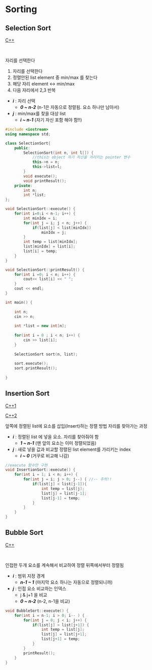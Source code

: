 # Sorting

## Selection Sort 
[C++](https://github.com/allwhite423/Algorithm/blob/master/Sorting/selectionSort.cpp)

<br>

자리를 선택한다
1. 자리를 선택한다
2. 정렬안된 list element 중 min/max 를 찾는다
3. 해당 자리 element <-> min/max
4. 다음 자리에서 2,3 반복

- ***i*** : 자리 선택 
	- ***0 ~ n-2*** (n-1은 자동으로 정렬됨. 요소 하나만 남아서)
- ***j*** : min/max를 찾을 대상 list 
	- ***i ~ n-1*** (자기 자신 포함 해야 함!!)


```c++
#include <iostream>
using namespace std;

class SelectionSort{
    public:
        SelectionSort(int n, int l[]) {
	        //this는 object 자기 자신을 가리키는 pointer 변수
            this->n = n;
            this->list=l;
        }
        void execute();
        void printResult();
    private:
        int n;
        int *list;
};

void SelectionSort::execute() {
    for(int i=0;i < n-1; i++) {
        int minIdx = i;
        for(int j = i; j < n; j++) {
            if(list[j] < list[minIdx])
                minIdx = j;
        }
        int temp = list[minIdx];
        list[minIdx] = list[i];
        list[i] = temp;
    }
}

void SelectionSort::printResult() {
    for(int i =0; i < n; i++) {
        cout<< list[i] << " ";
    }
    cout << endl;
}

int main() {
    
    int n;
    cin >> n;
    
    int *list = new int[n];
    
    for(int i = 0 ; i < n; i++) {
        cin >> list[i];
    }
    
    SelectionSort sort(n, list);
    
    sort.execute();
    sort.printResult();
    
}
```

## Insertion Sort
[C++1](https://github.com/allwhite423/Algorithm/blob/master/Sorting/insertionSort.cpp)

[C++2](https://github.com/allwhite423/Algorithm/blob/master/Sorting/insertionSort_ver2.cpp)


앞쪽에 정렬된 list에 요소를 삽입(Insert)하는 정렬 방법
자리를 찾아가는 과정

- ***i*** : 정렬된 list 에 넣을 요소. 자리를 찾아줘야 함
	- ***1 ~ n-1*** (맨 앞의 요소는 이미 정렬되었음)
- ***j*** : 새로 넣을 값과 비교할 정렬된 list element를 가리키는 index
	- ***i ~ 0*** (거꾸로 비교해 나감) 

```c++
//execute 함수만 구현 
void InsertionSort::execute() {
    for(int i = 1; i < n; i++) {
        for(int j = i; j > 0; j--) { //-- 주의!!
            if(list[j] < list[j-1]){
                int temp = list[j];
                list[j] = list[j-1];
                list[j-1] = temp;
            }
        }
    }
}
```

## Bubble Sort
[C++](https://github.com/allwhite423/Algorithm/blob/master/Sorting/bubbleSort.cpp)

<br>

인접한 두개 요소를 계속해서 비교하여 정렬
뒤쪽에서부터 정렬됨

- ***i*** : 범위 지정 경계
	- ***n-1 ~ 1*** (마지막 요소 하나는 자동으로 정렬되니까)
- ***j*** : 인접 요소 비교하는 인덱스
	- j & j+1 을 비교
	- ***0 ~ n-2***  (n-2, n-1을 비교)

```c++
void BubbleSort::execute() {
    for(int i = n-1; i > 0; i-- ) {
        for(int j = 0; j < i; j++) {
            if(list[j] > list[j+1]) {
                int temp = list[j];
                list[j] = list[j+1];
                list[j+1] = temp;
            }
        }
        printResult();
    }
}
```

